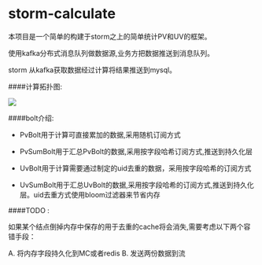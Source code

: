 storm-calculate
==============

本项目是一个简单的构建于storm之上的简单统计PV和UV的框架。

使用kafka分布式消息队列做数据源,业务方把数据推送到消息队列。

storm 从kafka获取数据经过计算将结果推送到mysql。

####计算拓扑图:

![](https://raw.github.com/qus-jiawei/storm-calculate/master/doc/storm-realtime.png)


####bolt介绍:

- PvBolt用于计算可直接累加的数据,采用随机订阅方式
 
- PvSumBolt用于汇总PvBolt的数据,采用按字段哈希订阅方式,推送到持久化层
  
- UvBolt用于计算需要通过制定的uid去重的数据，采用按字段哈希的订阅方式

- UvSumBolt用于汇总UvBolt的数据,采用按字段哈希的订阅方式,推送到持久化层。uid去重方式使用bloom过滤器来节省内存

####TODO :

如果某个结点倒掉内存中保存的用于去重的cache将会消失,需要考虑以下两个容错手段：

A.  将内存字段持久化到MC或者redis
B.  发送两份数据到流
